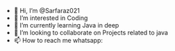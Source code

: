 - 👋 Hi, I’m @Sarfaraz021
- 👀 I’m interested in Coding
- 🌱 I’m currently learning Java in deep
- 💞️ I’m looking to collaborate on Projects related to java
- 📫 How to reach me whatsapp: 

<!---
Sarfaraz021/Sarfaraz021 is a ✨ special ✨ repository because its `README.md` (this file) appears on your GitHub profile.
You can click the Preview link to take a look at your changes.
--->
